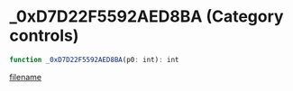 # _0xD7D22F5592AED8BA (Category controls)

```js
function _0xD7D22F5592AED8BA(p0: int): int
```

[filename](_0xD7D22F5592AED8BA_m.md ':include')
